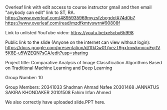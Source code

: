 Overleaf link with edit access to course instructor gmail and then email "anybody can edit" link to ST, RA.
https://www.overleaf.com/4895935969myzsfzbcgdct#74d0b7
https://www.overleaf.com/read/mzdfkmtvswrn#90808f

Link to unlisted YouTube video:
https://youtu.be/xe5cbx6h998

Public link to the slide (Anyone on the internet can view without login):
https://docs.google.com/presentation/d/1fkCw017pezT9gxtmwkmocuFojfV5K8E-u5WZEQN7sCA/edit?usp=sharing

Project title:
Comparative Analysis of Image Classification Algorithms  Based on Traditional Machine  Learning and Deep Learning 


Group Number:
10

Group Members:
20341033 Shadman Ahmad Nafee
20301468 JANNATUS SAKIRA KHONDAKER
20101508 Fahim Irfan Ahmed




We also correctly have uploaded slide.PPT here.

